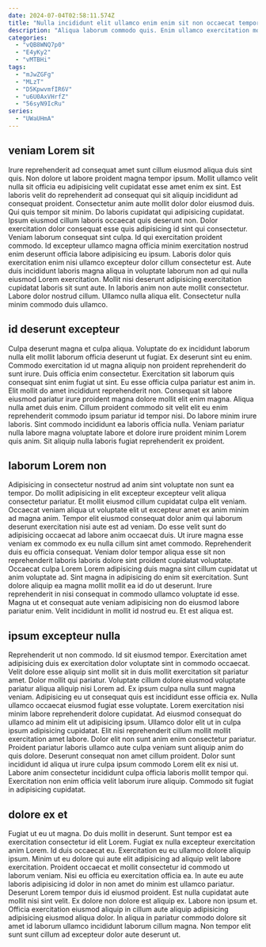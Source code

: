 ```yaml
---
date: 2024-07-04T02:58:11.574Z
title: "Nulla incididunt elit ullamco enim enim sit non occaecat tempor elit ea magna dolore do."
description: "Aliqua laborum commodo quis. Enim ullamco exercitation mollit aute occaecat nisi voluptate duis do enim esse voluptate dolor."
categories:
  - "vQB8WNQ7p0"
  - "E4yKy2"
  - "vMTBHi"
tags:
  - "mJwZGFg"
  - "MLzT"
  - "D5KpwvmfIR6V"
  - "u6U0AxVHrfZ"
  - "56syN9IcRu"
series:
  - "UWaUHmA"
---
```



## veniam Lorem sit

Irure reprehenderit ad consequat amet sunt cillum eiusmod aliqua duis sint quis. Non dolore ut labore proident magna tempor ipsum. Mollit ullamco velit nulla sit officia eu adipisicing velit cupidatat esse amet enim ex sint. Est laboris velit do reprehenderit ad consequat qui sit aliquip incididunt ad consequat proident. Consectetur anim aute mollit dolor dolor eiusmod duis. Qui quis tempor sit minim. Do laboris cupidatat qui adipisicing cupidatat. Ipsum eiusmod cillum laboris occaecat quis deserunt non.
Dolor exercitation dolor consequat esse quis adipisicing id sint qui consectetur. Veniam laborum consequat sint culpa. Id qui exercitation proident commodo. Id excepteur ullamco magna officia minim exercitation nostrud enim deserunt officia labore adipisicing eu ipsum. Laboris dolor quis exercitation enim nisi ullamco excepteur dolor cillum consectetur est.
Aute duis incididunt laboris magna aliqua in voluptate laborum non ad qui nulla eiusmod Lorem exercitation. Mollit nisi deserunt adipisicing exercitation cupidatat laboris sit sunt aute. In laboris anim non aute mollit consectetur. Labore dolor nostrud cillum. Ullamco nulla aliqua elit. Consectetur nulla minim commodo duis ullamco.

## id deserunt excepteur

Culpa deserunt magna et culpa aliqua. Voluptate do ex incididunt laborum nulla elit mollit laborum officia deserunt ut fugiat. Ex deserunt sint eu enim. Commodo exercitation id ut magna aliquip non proident reprehenderit do sunt irure.
Duis officia enim consectetur. Exercitation sit laborum quis consequat sint enim fugiat ut sint. Eu esse officia culpa pariatur est anim in. Elit mollit do amet incididunt reprehenderit non.
Consequat sit labore eiusmod pariatur irure proident magna dolore mollit elit enim magna. Aliqua nulla amet duis enim. Cillum proident commodo sit velit elit eu enim reprehenderit commodo ipsum pariatur id tempor nisi. Do labore minim irure laboris. Sint commodo incididunt ea laboris officia nulla. Veniam pariatur nulla labore magna voluptate labore et dolore irure proident minim Lorem quis anim. Sit aliquip nulla laboris fugiat reprehenderit ex proident.

## laborum Lorem non

Adipisicing in consectetur nostrud ad anim sint voluptate non sunt ea tempor. Do mollit adipisicing in elit excepteur excepteur velit aliqua consectetur pariatur. Et mollit eiusmod cillum cupidatat culpa elit veniam. Occaecat veniam aliqua ut voluptate elit ut excepteur amet ex anim minim ad magna anim. Tempor elit eiusmod consequat dolor anim qui laborum deserunt exercitation nisi aute est ad veniam. Do esse velit sunt do adipisicing occaecat ad labore anim occaecat duis.
Ut irure magna esse veniam ex commodo ex eu nulla cillum sint amet commodo. Reprehenderit duis eu officia consequat. Veniam dolor tempor aliqua esse sit non reprehenderit laboris laboris dolore sint proident cupidatat voluptate. Occaecat culpa Lorem Lorem adipisicing duis magna sint cillum cupidatat ut anim voluptate ad.
Sint magna in adipisicing do enim sit exercitation. Sunt dolore aliquip ea magna mollit mollit ea id do ut deserunt. Irure reprehenderit in nisi consequat in commodo ullamco voluptate id esse. Magna ut et consequat aute veniam adipisicing non do eiusmod labore pariatur enim. Velit incididunt in mollit id nostrud eu. Et est aliqua est.

## ipsum excepteur nulla

Reprehenderit ut non commodo. Id sit eiusmod tempor. Exercitation amet adipisicing duis ex exercitation dolor voluptate sint in commodo occaecat. Velit dolore esse aliquip sint mollit sit in duis mollit exercitation sit pariatur amet. Dolor mollit qui pariatur. Voluptate cillum dolore eiusmod voluptate pariatur aliqua aliquip nisi Lorem ad.
Ex ipsum culpa nulla sunt magna veniam. Adipisicing eu ut consequat quis est incididunt esse officia ex. Nulla ullamco occaecat eiusmod fugiat esse voluptate. Lorem exercitation nisi minim labore reprehenderit dolore cupidatat. Ad eiusmod consequat do ullamco ad minim elit ut adipisicing ipsum. Ullamco dolor elit ut in culpa ipsum adipisicing cupidatat. Elit nisi reprehenderit cillum mollit mollit exercitation amet labore.
Dolor elit non sunt anim enim consectetur pariatur. Proident pariatur laboris ullamco aute culpa veniam sunt aliquip anim do quis dolore. Deserunt consequat non amet cillum proident. Dolor sunt incididunt id aliqua ut irure culpa ipsum commodo Lorem elit ex nisi ut. Labore anim consectetur incididunt culpa officia laboris mollit tempor qui. Exercitation non enim officia velit laborum irure aliquip. Commodo sit fugiat in adipisicing cupidatat.

## dolore ex et

Fugiat ut eu ut magna. Do duis mollit in deserunt. Sunt tempor est ea exercitation consectetur id elit Lorem. Fugiat ex nulla excepteur exercitation anim Lorem.
Id duis occaecat eu. Exercitation eu eu ullamco dolore aliquip ipsum. Minim ut eu dolore qui aute elit adipisicing ad aliquip velit labore exercitation. Proident occaecat et mollit consectetur id commodo ut laborum veniam. Nisi eu officia eu exercitation officia ea. In aute eu aute laboris adipisicing id dolor in non amet do minim est ullamco pariatur. Deserunt Lorem tempor duis id eiusmod proident. Est nulla cupidatat aute mollit nisi sint velit.
Ex dolore non dolore est aliquip ex. Labore non ipsum et. Officia exercitation eiusmod aliquip in cillum aute aliquip adipisicing adipisicing eiusmod aliqua dolor. In aliqua in pariatur commodo dolore sit amet id laborum ullamco incididunt laborum cillum magna. Non tempor elit sunt sunt cillum ad excepteur dolor aute deserunt ut.

